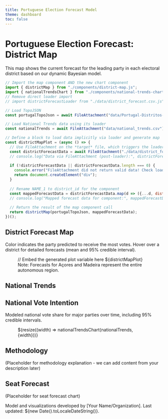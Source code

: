 ```yaml
---
title: Portuguese Election Forecast Model
theme: dashboard
toc: false
---
```


# Portuguese Election Forecast: District Map

This map shows the current forecast for the leading party in each electoral district based on our dynamic Bayesian model.

```js
// Import the map component AND the new chart component
import { districtMap } from "./components/district-map.js";
import { nationalTrendsChart } from "./components/national-trends-chart.js";
// Remove direct loader import
// import districtForecastLoader from "./data/district_forecast.csv.js"; 
```

```js
// Load TopoJSON
const portugalTopoJson = await FileAttachment("data/Portugal-Distritos-Ilhas_TopoJSON.json").json();

// Load National Trends data using its loader
const nationalTrends = await FileAttachment("data/national_trends.csv").csv({typed: true});

// Define a block to load data implicitly via loader and generate map
const districtMapPlot = (async () => { 
  // Use FileAttachment on the *target* file, which triggers the loader
  const districtForecastData = await FileAttachment("./data/district_forecast.csv").csv({typed: true}); 
  // console.log("Data via FileAttachment (post-loader):", districtForecastData);
  
  if (!districtForecastData || districtForecastData.length === 0) {
    console.error("FileAttachment did not return valid data! Check loader output and Framework logs.");
    return document.createElement("div");
  }
  
  // Rename NAME_1 to district_id for the component
  const mappedForecastData = districtForecastData.map(d => ({...d, district_id: d.NAME_1}));
  // console.log("Mapped forecast data for component:", mappedForecastData);
  
  // Return the result of the map component call
  return districtMap(portugalTopoJson, mappedForecastData); 
})();
```

<div class="card">
  <h2>District Forecast Map</h2>
  <p>Color indicates the party predicted to receive the most votes. Hover over a district for detailed forecasts (mean and 95% credible interval).</p>
  <figure>
    // Embed the generated plot variable here
    ${districtMapPlot}
    <figcaption>Note: Forecasts for Açores and Madeira represent the entire autonomous region.</figcaption>
  </figure>
</div>

## National Trends

<div class="card">
  <h2>National Vote Intention</h2>
  <p>Modeled national vote share for major parties over time, including 95% credible intervals.</p>
  <figure>
    ${resize((width) => nationalTrendsChart(nationalTrends, {width}))}
  </figure>
</div>

## Methodology

(Placeholder for methodology explanation - we can add content from your description later)

## Seat Forecast

(Placeholder for seat forecast chart)

<div class="small note">Model and visualizations developed by [Your Name/Organization]. Last updated: ${new Date().toLocaleDateString()}.</div>
